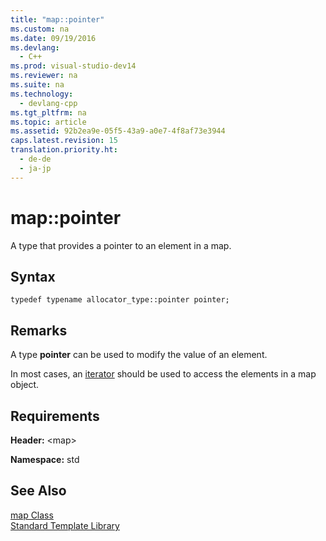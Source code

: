 ```yaml
---
title: "map::pointer"
ms.custom: na
ms.date: 09/19/2016
ms.devlang: 
  - C++
ms.prod: visual-studio-dev14
ms.reviewer: na
ms.suite: na
ms.technology: 
  - devlang-cpp
ms.tgt_pltfrm: na
ms.topic: article
ms.assetid: 92b2ea9e-05f5-43a9-a0e7-4f8af73e3944
caps.latest.revision: 15
translation.priority.ht: 
  - de-de
  - ja-jp
---
```

# map::pointer
A type that provides a pointer to an element in a map.  
  
## Syntax  
  
```  
typedef typename allocator_type::pointer pointer;  
```  
  
## Remarks  
 A type **pointer** can be used to modify the value of an element.  
  
 In most cases, an [iterator](../vs140/map--iterator.md) should be used to access the elements in a map object.  
  
## Requirements  
 **Header:** <map\>  
  
 **Namespace:** std  
  
## See Also  
 [map Class](../vs140/map-Class.md)   
 [Standard Template Library](../vs140/Standard-Template-Library.md)